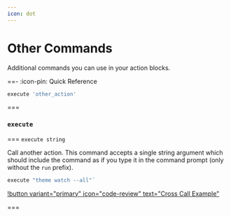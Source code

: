 ```yaml
---
icon: dot
---
```


# Other Commands

Additional commands you can use in your action blocks.

==- :icon-pin: Quick Reference

```ruby
execute 'other_action'
```
===

### `execute`

=== `execute string`

Call another action. This command accepts a single string argument which should include the command as if you type it in the command prompt (only without the `run` prefix).

```ruby Example
execute "theme watch --all"`
```

[!button variant="primary" icon="code-review" text="Cross Call Example"](https://github.com/DannyBen/runfile/blob/master/examples/i_crosscall/Runfile)


===
